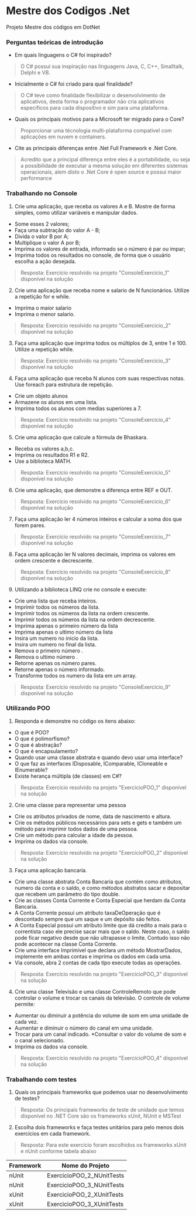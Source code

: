# Mestre dos Codigos .Net

Projeto Mestre dos códigos em DotNet

### Perguntas teóricas de introdução
- Em quais linguagens o C# foi inspirado?
>  O C# possui sua inspiração nas linguagens Java, C, C++, Smalltalk, Delphi e VB.

- Inicialmente o C# foi criado para qual finalidade?
> O C# teve como finalidade flexibilizar o desenvolvimento de aplicativos, desta forma o programador não cria aplicativos especificos para cada dispositivo e sim para uma plataforma.

- Quais os principais motivos para a Microsoft ter migrado para o Core?
> Proporcionar uma técnologia multi-plataforma compativel com aplicações em nuvem e containers.

- Cite as principais diferenças entre .Net Full Framework e .Net Core.
> Acredito que a principal diferença entre eles é a portabilidade, ou seja a possibilidade de executar a mesma solução em diferentes sistemas operacionais, alem disto o .Net Core é open source e possui maior performance

### Trabalhando no Console

1) Crie uma aplicação, que receba os valores A e B. Mostre de forma simples, como utilizar variáveis e manipular dados.
* Some esses 2 valores;
* Faça uma subtração do valor A - B;
* Divida o valor B por A;
* Multiplique o valor A por B;
* Imprima os valores de entrada, informado se o número é par ou impar;
* Imprima todos os resultados no console, de forma que o usuário escolha a ação desejada.
> Resposta:  Exercício resolvido na projeto "ConsoleExercicio_1" disponível na solução

2) Crie uma aplicação que receba nome e salario de N funcionários. Utilize a repetição for e while.
* Imprima o maior salario
* Imprima o menor salario.
> Resposta:  Exercício resolvido na projeto "ConsoleExercicio_2" disponível na solução

3) Faça uma aplicação que imprima todos os múltiplos de 3, entre 1 e 100. Utilize a repetição while.
> Resposta:  Exercício resolvido na projeto "ConsoleExercicio_3" disponível na solução

4) Faça uma aplicação que receba N alunos com suas respectivas notas. Use foreach para estrutura de repetição.
* Crie um objeto alunos
* Armazene os alunos em uma lista.
* Imprima todos os alunos com medias superiores a 7.
> Resposta:  Exercício resolvido na projeto "ConsoleExercicio_4" disponível na solução
 
5) Crie uma aplicação que calcule a fórmula de Bhaskara.
* Receba os valores a,b,c.
* Imprima os resultados R1 e R2.
* Use a biblioteca MATH.
> Resposta:  Exercício resolvido na projeto "ConsoleExercicio_5" disponível na solução

6) Crie uma aplicação, que demonstre a diferença entre REF e OUT.
> Resposta:  Exercício resolvido na projeto "ConsoleExercicio_6" disponível na solução

7) Faça uma aplicação ler 4 números inteiros e calcular a soma dos que forem pares.
> Resposta:  Exercício resolvido na projeto "ConsoleExercicio_7" disponível na solução

8) Faça uma aplicação ler N valores decimais, imprima os valores em ordem crescente e decrescente.
> Resposta:  Exercício resolvido na projeto "ConsoleExercicio_8" disponível na solução

9) Utilizando a biblioteca LINQ crie no console e execute:
* Crie uma lista que receba inteiros.
* Imprimir todos os números da lista.
* Imprimir todos os números da lista na ordem crescente.
* Imprimir todos os números da lista na ordem decrescente.
* Imprima apenas o primeiro número da lista
* Imprima apenas o ultimo número da lista
* Insira um numero no inicio da lista.
* Insira um numero no final da lista.
* Remova o primeiro número .
* Remova o ultimo número .
* Retorne apenas os número pares.
* Retorne apenas o número informado.
* Transforme todos os numero da lista em um array.
> Resposta:  Exercício resolvido na projeto "ConsoleExercicio_9" disponível na solução

### Utilizando POO

1) Responda e demonstre no código os itens abaixo:
* O que é POO?
* O que é polimorfismo?
* O que é abstração?
* O que é encapsulamento?
* Quando usar uma classe abstrata e quando devo usar uma interface?
* O que faz as interfaces IDisposable, IComparable, ICloneable e IEnumerable?
* Existe herança múltipla (de classes) em C#?
> Resposta:  Exercício resolvido na projeto "ExercicioPOO_1" disponível na solução

2) Crie uma classe para representar uma pessoa
* Crie os atributos privados de nome, data de nascimento e altura.
* Crie os métodos públicos necessários para sets e gets e também um método para imprimir todos dados de uma pessoa.
* Crie um método para calcular a idade da pessoa.
* Imprima os dados via console.
> Resposta:  Exercício resolvido na projeto "ExercicioPOO_2" disponível na solução

3) Faça uma aplicação bancaria.
* Crie uma classe abstrata Conta Bancaria que contém como atributos, numero da conta e o saldo, e como métodos abstratos sacar e depositar que recebem um parâmetro do tipo double.
* Crie as classes Conta Corrente e Conta Especial que herdam da Conta Bancaria.
* A Conta Corrente possui um atributo taxaDeOperação que é descontado sempre que um saque e um depósito são feitos.
* A Conta Especial possui um atributo limite que dá credito a mais para o correntista caso ele precise sacar mais que o saldo. Neste caso, o saldo pode ficar negativo desde que não ultrapasse o limite. Contudo isso não pode acontecer na classe Conta Corrente.
* Crie uma interface Imprimível que declara um método MostrarDados, implemente em ambas contas e imprima os dados em cada uma.
* Via console, abra 2 contas de cada tipo execute todas as operações.
> Resposta:  Exercício resolvido na projeto "ExercicioPOO_3" disponível na solução

4) Crie uma classe Televisão e uma classe ControleRemoto que pode controlar o volume e trocar os canais da televisão. O controle de volume permite:
* Aumentar ou diminuir a potência do volume de som em uma unidade de cada vez.
* Aumentar e diminuir o número do canal em uma unidade.
* Trocar para um canal indicado.
*Consultar o valor do volume de som e o canal selecionado.
* Imprima os dados via console.
> Resposta:  Exercício resolvido na projeto "ExercicioPOO_4" disponível na solução

### Trabalhando com testes
1) Quais os principais frameworks que podemos usar no desenvolvimento de testes?
> Resposta: Os principais frameworks de teste de unidade que temos disponível no .NET Core são os frameworks xUnit, NUnit e MSTest

2) Escolha dois frameworks e faça testes unitários para pelo menos dois exercícios em cada framework.
> Resposta:  Para este exercício foram escolhidos os frameworks xUnit e nUnit conforme tabela abaixo

| Framework | Nome do Projeto |
| --------- | --------------- |
| nUnit     | ExercicioPOO_2_NUnitTests |
| nUnit     | ExercicioPOO_3_NUnitTests |
| xUnit     | ExercicioPOO_2_XUnitTests |
| xUnit     | ExercicioPOO_3_XUnitTests |